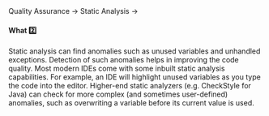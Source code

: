 <link rel="stylesheet" href="{{baseUrl}}/css/textbook.css">

<div class="website-content">

<div id="path">Quality Assurance &rarr; Static Analysis &rarr;</div>

<div id="title">

#### What :two:

</div>

<div id="body">

<tip-box type="primary">

<include src="../../../common/definitions.md#def-static-analysis" />

</tip-box>

Static analysis can find anomalies such as unused variables and unhandled exceptions. Detection of such anomalies helps in improving the code quality.   Most modern IDEs come with some inbuilt static analysis capabilities. For example, an IDE will highlight unused variables as you type the code into the editor. Higher-end static analyzers (e.g. CheckStyle for Java) can check for more complex (and sometimes user-defined) anomalies, such as overwriting a variable before its current value is used.

</div>

<div id="extras">
<div>

</div>
